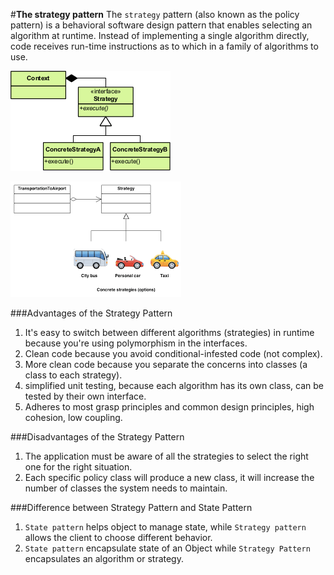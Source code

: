 #**The strategy pattern**
The `strategy` pattern (also known as the policy pattern) is a behavioral software design pattern that enables selecting an algorithm at runtime. Instead of implementing a single algorithm directly, code receives run-time instructions as to which in a family of algorithms to use.

![img.png](img.png)

![img_1.png](img_1.png)

###Advantages of the Strategy Pattern
1) It's easy to switch between different algorithms (strategies) in runtime because you're using polymorphism in the interfaces.
2) Clean code because you avoid conditional-infested code (not complex).
3) More clean code because you separate the concerns into classes (a class to each strategy).
4) simplified unit testing, because each algorithm has its own class, can be tested by their own interface.
5) Adheres to most grasp principles and common design principles, high cohesion, low coupling.

###Disadvantages of the Strategy Pattern
1) The application must be aware of all the strategies to select the right one for the right situation. 
2) Each specific policy class will produce a new class, it will increase the number of classes the system needs to maintain.

###Difference between Strategy Pattern and State Pattern
1) `State pattern` helps object to manage state, while `Strategy pattern` allows the client to choose different behavior.
2) `State pattern` encapsulate state of an Object while `Strategy Pattern` encapsulates an algorithm or strategy.